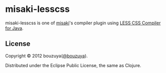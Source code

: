 # misaki-lesscss

misaki-lesscss is one of [misaki](https://github.com/liquidz/misaki)'s compiler plugin using [LESS CSS Compiler for Java](https://github.com/marceloverdijk/lesscss-java).

## License

Copyright © 2012 bouzuya([@bouzuya](http://twitter.com/bouzuya)).

Distributed under the Eclipse Public License, the same as Clojure.
